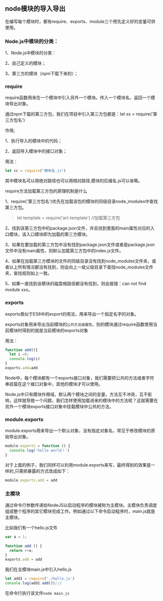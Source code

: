 ## node模块的导入导出

在编写每个模块时，都有require、exports、module三个预先定义好的变量可供使用。

### Node.js中模块的分类：

1、Node.js中模块的分类：

2、自己定义的模块；

3、第三方的模块（npm下载下来的）； 

### require

require函数用来在一个模块中引入另外一个模块。传入一个模块名，返回一个模块导出对象。

通过npm下载的第三方包，我们在项目中引入第三方包都是：let xx = require('第三方包名')



作用;

1、执行导入的模块中的代码；

2、返回导入模块中的接口对象； 

用法：

```js
let cc = require("模块名.js") 
```

其中模块名可以用绝对路径也可以用相对路径,模块的后缀名.js可以省略。

require方法加载第三方包的原理机制是什么

1、require('第三方包名')优先在加载该包的模块的同级目录node_modules中查找第三方包。

> let template = require('art-template') //加载第三方包

2、找到该第三方包中的package.json文件，并且找到里面的main属性对应的入口模块，该入口模块即为加载的第三方模块。

3、如果在要加载的第三方包中没有找到package.json文件或者是package.json文件中没有main属性，则默认加载第三方包中的index.js文件。

4、如果在加载第三方模块的文件的同级目录没有找到node_modules文件夹，或者以上所有情况都没有找到，则会向上一级父级目录下查找node_modules文件夹，查找规则如上一致。

5、如果一直找到该模块的磁盘根路径都没有找到，则会报错：can not find module xxx。

### exports

exports类似于ES6中的export的用法，用来导出一个指定名字的对象。

exports对象用来导出当前模块的`公共方法或属性`，别的模块通过require函数使用当前模块时得到的就是当前模块的exports对象

用法：

```js
function add(){
  let i =0;
  console.log(i)
}
exports.add=add
```

Node中，每个模块都有一个exports接口对象，我们需要把公共的方法或者字符串挂载在这个接口对象中，其他的模块才可以使用。

Node.js中只有模块作用域，默认两个模块之间的变量，方法互不冲突，互不影响，这样就导致一个问题，我们怎样使用加载进来的模块中的方法呢？这就需要在另外一个模块exports接口对象中挂载模块中公共的方法。

### module.exports

module.exports用来导出一个默认对象，没有指定对象名，常见于修改模块的原始导出对象。

```js
module.exports = function () {
  console.log('hello world！')
}
```

对于上面的例子，我们同样可以利用module.exports来写，最终得到的效果是一样的,只需把暴露的方式改成如下：

```js
module.exports.add = add  
```

### 主模块

通过命令行参数传递给NodeJS以启动程序的模块被称为主模块。主模块负责调度组成整个程序的其它模块完成工作。例如通过以下命令启动程序时，main.js就是主模块。

比如我们有一个hello.js文件

```js
var a = 1;
​
function add () {
  return ++a;
}
exports.add = add
```

我们在主模块main.js中引入hello.js

```js
let add1 = require('./hello.js')
console.log(add1.add())//2
```

在命令行执行该文件`node main.js`